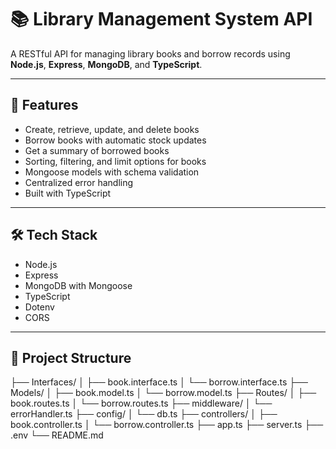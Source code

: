 # 📚 Library Management System API

A RESTful API for managing library books and borrow records using **Node.js**, **Express**, **MongoDB**, and **TypeScript**.

---

## 🚀 Features

- Create, retrieve, update, and delete books
- Borrow books with automatic stock updates
- Get a summary of borrowed books
- Sorting, filtering, and limit options for books
- Mongoose models with schema validation
- Centralized error handling
- Built with TypeScript

---

## 🛠️ Tech Stack

- Node.js
- Express
- MongoDB with Mongoose
- TypeScript
- Dotenv
- CORS

---

## 📂 Project Structure

├── Interfaces/
│ ├── book.interface.ts
│ └── borrow.interface.ts
├── Models/
│ ├── book.model.ts
│ └── borrow.model.ts
├── Routes/
│ ├── book.routes.ts
│ └── borrow.routes.ts
├── middleware/
│ └── errorHandler.ts
├── config/
│ └── db.ts
├── controllers/
│ ├── book.controller.ts
│ └── borrow.controller.ts
├── app.ts
├── server.ts
├── .env
└── README.md
